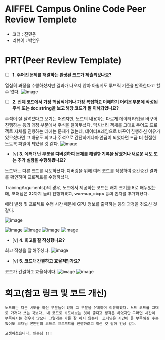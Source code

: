 # AIFFEL Campus Online Code Peer Review Templete
- 코더 : 진민준
- 리뷰어 : 박연우


# PRT(Peer Review Template)
- [ ]  **1. 주어진 문제를 해결하는 완성된 코드가 제출되었나요?**

열심히 과정을 수행하셨지만 결과가 나오지 않아 아쉽게도 루브릭 기준을 만족한다고 할 수 없다. 
![image](https://github.com/user-attachments/assets/d45741bd-8dff-480f-8e7d-28679ccf2d94)


    
- [ ]  **2. 전체 코드에서 가장 핵심적이거나 가장 복잡하고 이해하기 어려운 부분에 작성된 
주석 또는 doc string을 보고 해당 코드가 잘 이해되었나요?**

주석이 잘 달려있다고 보기는 어렵지만, 노드의 내용과는 다르게 데이터 타입을 바꾸어 진행하는 등의 과정 부분에서 주석을 달아두셨다. 
딕셔너리 객체를 그대로 두어도 프로젝트 자체를 진행하는 데에는 문제가 없는데, 데이터프레임으로 바꾸어 진행하신 이유가 있으셨다면 그 내용도 회고나 주석으로 간단하게나마 언급이 되었다면 조금 더 친절한 노트북 파일이 되었을 것 같다. 
![image](https://github.com/user-attachments/assets/8f6c1694-318f-4f7f-a7eb-0ac535e7c5cf)


        
- [v]  **3. 에러가 난 부분을 디버깅하여 문제를 해결한 기록을 남겼거나
새로운 시도 또는 추가 실험을 수행해봤나요?**

노드와는 다른 코드를 시도하셨다. 
디버깅을 위해 여러 코드를 작성하여 중간중간 결과를 확인하며 프로젝트를 수행하셨다. 

TrainingArguments()의 경우, 
노드에서 제공하는 코드는 배치 크기를 8로 해두었는데, 코더님은 32까지 늘려 진행하셨고, warmup_steps 등의 인자를 추가하셨다. 

에러 발생 및 프로젝트 수행 시간 때문에 GPU 정보를 출력하는 등의 과정을 겪으신 것 같다. 


![image](https://github.com/user-attachments/assets/e833bbc5-bae4-4858-91de-7c94e2871302)

![image](https://github.com/user-attachments/assets/980e499c-22a2-4796-942a-5b357f9d7eaf)
![image](https://github.com/user-attachments/assets/78ef9247-cf06-4b5e-9259-f34f20049ebb)
![image](https://github.com/user-attachments/assets/b38550f2-3c8a-4ec7-a2d6-d397adb32da6)
![image](https://github.com/user-attachments/assets/6da6c142-52c0-46ac-96a7-d9a7cec735d2)

        
- [v]  **4. 회고를 잘 작성했나요?**

회고 작성을 잘 해주셨다. 
![image](https://github.com/user-attachments/assets/25503b31-0558-46fa-9913-f88cb32194dd)

        
- [v]  **5. 코드가 간결하고 효율적인가요?**

코드가 간결하고 효율적이다.
![image](https://github.com/user-attachments/assets/2870a9bc-9815-4830-9c0c-57a816140ccf)
![image](https://github.com/user-attachments/assets/d12d67a1-dca4-45b1-ae41-f005c99c3ecf)


# 회고(참고 링크 및 코드 개선)
```
노드와는 다른 시도를 하신 부분들이 있어 그 부분을 유의하며 리뷰하였다. 노드 코드를 그대로 가져다 쓰는 것보다, 내 코드로 시도해보는 것이 좋다고 생각은 하였지만 그러면 시간이 부족해지는 경우가 많으니 그렇게는 다들 잘 하지 않는데, 코더님은 시간이 좀 부족해질 수는 있어도 코더님 본인만의 코드로 프로젝트를 진행하려고 하신 것 같아 인상 깊다.

고생하셨습니다, 민준님 !!!
```

